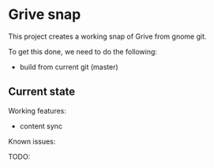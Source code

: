 # Grive snap

This project creates a working snap of Grive from gnome git.

To get this done, we need to do the following:
 - build from current git (master)

## Current state

Working features:
 - content sync

Known issues:

TODO:
